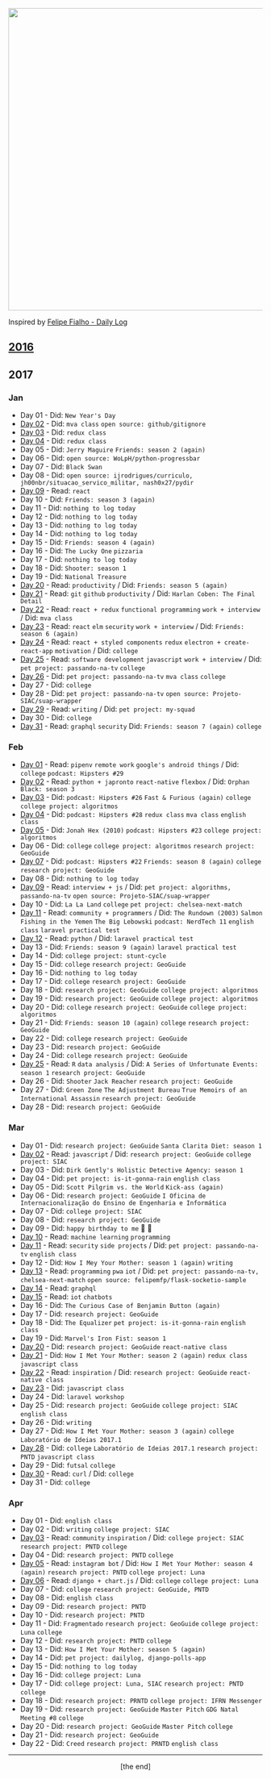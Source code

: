 <p align="center"><img src="https://66.media.tumblr.com/90a4e19e90f7a077c998fe778a9aa617/tumblr_o7phll4Lzi1vnlnoto1_1280.png" width="600"></p>

Inspired by [Felipe Fialho - Daily Log](https://github.com/LFeh/dailylog)

## [2016](2016)

## 2017

### Jan

- Day 01 - Did: `New Year's Day`
- [Day 02](log/2017-01-02.md) - Did: `mva class` `open source: github/gitignore`
- [Day 03](log/2017-01-03.md) - Did: `redux class`
- [Day 04](log/2017-01-04.md) - Did: `redux class`
- Day 05 - Did: `Jerry Maguire` `Friends: season 2 (again)`
- Day 06 - Did: `open source: WoLpH/python-progressbar`
- Day 07 - Did: `Black Swan`
- Day 08 - Did: `open source: ijrodrigues/curriculo, jh00nbr/situacao_servico_militar, nash0x27/pydir`
- [Day 09](log/2017-01-09.md) - Read: `react`
- Day 10 - Did: `Friends: season 3 (again)`
- Day 11 - Did: `nothing to log today`
- Day 12 - Did: `nothing to log today`
- Day 13 - Did: `nothing to log today`
- Day 14 - Did: `nothing to log today`
- Day 15 - Did: `Friends: season 4 (again)`
- Day 16 - Did: `The Lucky One` `pizzaria`
- Day 17 - Did: `nothing to log today`
- Day 18 - Did: `Shooter: season 1`
- Day 19 - Did: `National Treasure`
- [Day 20](log/2017-01-20.md) - Read: `productivity` / Did: `Friends: season 5 (again)`
- [Day 21](log/2017-01-21.md) - Read: `git` `github` `productivity`  / Did: `Harlan Coben: The Final Detail`
- [Day 22](log/2017-01-22.md) - Read: `react + redux` `functional programming` `work + interview` / Did: `mva class`
- [Day 23](log/2017-01-23.md) - Read: `react` `elm` `security` `work + interview` / Did: `Friends: season 6 (again)`
- [Day 24](log/2017-01-24.md) - Read: `react + styled components` `redux` `electron + create-react-app` `motivation` / Did: `college`
- [Day 25](log/2017-01-25.md) - Read: `software development` `javascript` `work + interview` / Did: `pet project: passando-na-tv` `college`
- [Day 26](log/2017-01-26.md) - Did: `pet project: passando-na-tv` `mva class` `college`
- Day 27 - Did: `college`
- Day 28 - Did: `pet project: passando-na-tv` `open source: Projeto-SIAC/suap-wrapper`
- [Day 29](log/2017-01-29.md) - Read: `writing` / Did: `pet project: my-squad`
- Day 30 - Did: `college`
- [Day 31](log/2017-01-31.md) - Read: `graphql` `security` Did: `Friends: season 7 (again)` `college`

### Feb

- [Day 01](log/2017-02-01.md) - Read: `pipenv` `remote work` `google's android things` / Did: `college` `podcast: Hipsters #29`
- [Day 02](log/2017-02-02.md) - Read: `python + japronto` `react-native` `flexbox` / Did: `Orphan Black: season 3`
- [Day 03](log/2017-02-03.md) - Did: `podcast: Hipsters #26` `Fast & Furious (again)` `college` `college project: algoritmos`
- [Day 04](log/2017-02-04.md) - Did: `podcast: Hipsters #28` `redux class` `mva class` `english class`
- [Day 05](log/2017-02-05.md) - Did: `Jonah Hex (2010)` `podcast: Hipsters #23` `college project: algoritmos`
- Day 06 - Did: `college` `college project: algoritmos` `research project: GeoGuide`
- [Day 07](log/2017-02-07.md) - Did: `podcast: Hipsters #22` `Friends: season 8 (again)` `college` `research project: GeoGuide`
- Day 08 - Did: `nothing to log today`
- [Day 09](log/2017-02-09.md) - Read: `interview + js` / Did: `pet project: algorithms, passando-na-tv` `open source: Projeto-SIAC/suap-wrapper`
- Day 10 - Did: `La La Land` `college` `pet project: chelsea-next-match`
- [Day 11](log/2017-02-11.md) - Read: `community + programmers` / Did: `The Rundown (2003)` `Salmon Fishing in the Yemen` `The Big Lebowski` `podcast: NerdTech 11` `english class` `laravel practical test`
- [Day 12](log/2017-02-12.md) - Read: `python` / Did: `laravel practical test`
- Day 13 - Did: `Friends: season 9 (again)` `laravel practical test`
- Day 14 - Did: `college project: stunt-cycle`
- Day 15 - Did: `college` `research project: GeoGuide`
- Day 16 - Did: `nothing to log today`
- Day 17 - Did: `college` `research project: GeoGuide`
- Day 18 - Did: `research project: GeoGuide` `college project: algoritmos`
- Day 19 - Did: `research project: GeoGuide` `college project: algoritmos`
- Day 20 - Did: `college` `research project: GeoGuide` `college project: algoritmos`
- Day 21 - Did: `Friends: season 10 (again)` `college` `research project: GeoGuide`
- Day 22 - Did: `college` `research project: GeoGuide`
- Day 23 - Did: `research project: GeoGuide`
- Day 24 - Did: `college` `research project: GeoGuide`
- [Day 25](log/2017-02-25.md) - Read: `R` `data analysis` / Did: `A Series of Unfortunate Events: season 1` `research project: GeoGuide`
- Day 26 - Did: `Shooter` `Jack Reacher` `research project: GeoGuide`
- Day 27 - Did: `Green Zone` `The Adjustment Bureau` `True Memoirs of an International Assassin` `research project: GeoGuide`
- Day 28 - Did: `research project: GeoGuide`

### Mar

- Day 01 - Did: `research project: GeoGuide` `Santa Clarita Diet: season 1`
- [Day 02](log/2017-03-02.md) - Read: `javascript` / Did: `research project: GeoGuide` `college project: SIAC`
- Day 03 - Did: `Dirk Gently's Holistic Detective Agency: season 1`
- Day 04 - Did: `pet project: is-it-gonna-rain` `english class`
- Day 05 - Did: `Scott Pilgrim vs. the World` `Kick-ass (again)`
- Day 06 - Did: `research project: GeoGuide` `I Oficina de Internacionalização do Ensino de Engenharia e Informática`
- Day 07 - Did: `college project: SIAC`
- Day 08 - Did: `research project: GeoGuide`
- Day 09 - Did: `happy birthday to me` :tada: :tada:
- [Day 10](log/2017-03-10.md) - Read: `machine learning` `programming`
- [Day 11](log/2017-03-11.md) - Read: `security` `side projects` / Did: `pet project: passando-na-tv` `english class`
- Day 12 - Did: `How I Mey Your Mother: season 1 (again)` `writing`
- [Day 13](log/2017-03-13.md) - Read: `programming` `pwa` `iot` / Did: `pet project: passando-na-tv, chelsea-next-match` `open source: felipemfp/flask-socketio-sample`
- [Day 14](log/2017-03-14.md) - Read: `graphql`
- [Day 15](log/2017-03-15.md) - Read: `iot` `chatbots`
- Day 16 - Did: `The Curious Case of Benjamin Button (again)`
- Day 17 - Did: `research project: GeoGuide`
- Day 18 - Did: `The Equalizer` `pet project: is-it-gonna-rain` `english class`
- Day 19 - Did: `Marvel's Iron Fist: season 1`
- [Day 20](log/2017-03-20.md) - Did: `research project: GeoGuide` `react-native class`
- [Day 21](log/2017-03-21.md) - Did: `How I Met Your Mother: season 2 (again)` `redux class` `javascript class`
- [Day 22](log/2017-03-22.md) - Read: `inspiration` / Did: `research project: GeoGuide` `react-native class`
- [Day 23](log/2017-03-23.md) - Did: `javascript class`
- Day 24 - Did: `laravel workshop`
- Day 25 - Did: `research project: GeoGuide` `college project: SIAC` `english class`
- Day 26 - Did: `writing`
- Day 27 - Did: `How I Met Your Mother: season 3 (again)` `college` `Laboratório de Ideias 2017.1`
- [Day 28](log/2017-03-28.md) - Did: `college` `Laboratório de Ideias 2017.1` `research project: PNTD` `javascript class`
- Day 29 - Did: `futsal` `college`
- [Day 30](log/2017-03-30.md) - Read: `curl` / Did: `college`
- Day 31 - Did: `college`

### Apr

- Day 01 - Did: `english class`
- Day 02 - Did: `writing` `college project: SIAC`
- [Day 03](log/2017-04-03.md) - Read: `community` `inspiration` / Did: `college project: SIAC` `research project: PNTD` `college`
- Day 04 - Did: `research project: PNTD` `college`
- [Day 05](log/2017-04-05.md) - Read: `instagram bot` / Did: `How I Met Your Mother: season 4 (again)` `research project: PNTD` `college project: Luna`
- [Day 06](log/2017-04-06.md) - Read: `django + chart.js` / Did: `college` `college project: Luna`
- Day 07 - Did: `college` `research project: GeoGuide, PNTD`
- Day 08 - Did: `english class`
- Day 09 - Did: `research project: PNTD`
- Day 10 - Did: `research project: PNTD`
- Day 11 - Did: `Fragmentado` `research project: GeoGuide` `college project: Luna` `college`
- Day 12 - Did: `research project: PNTD` `college`
- Day 13 - Did: `How I Met Your Mother: season 5 (again)`
- Day 14 - Did: `pet project: dailylog, django-polls-app`
- Day 15 - Did: `nothing to log today`
- Day 16 - Did: `college project: Luna`
- Day 17 - Did: `college project: Luna, SIAC` `research project: PNTD` `college`
- Day 18 - Did: `research project: PRNTD` `college project: IFRN Messenger`
- Day 19 - Did: `research project: GeoGuide` `Master Pitch` `GDG Natal Meeting #8` `college`
- Day 20 - Did: `research project: GeoGuide` `Master Pitch` `college`
- Day 21 - Did: `research project: GeoGuide`
- Day 22 - Did: `Creed` `research project: PRNTD` `english class`

---

<p align="center">[the end]</p>
